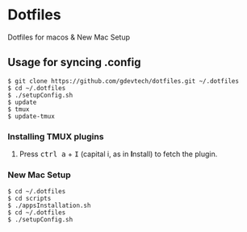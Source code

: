 # Dotfiles

Dotfiles for macos & New Mac Setup

## Usage for syncing .config

```shell
$ git clone https://github.com/gdevtech/dotfiles.git ~/.dotfiles
$ cd ~/.dotfiles
$ ./setupConfig.sh
$ update
$ tmux
$ update-tmux
```
### Installing TMUX plugins

1. Press <kbd>ctrl a</kbd> + <kbd>I</kbd> (capital i, as in **I**nstall) to fetch the plugin.

### New Mac Setup
```shell
$ cd ~/.dotfiles
$ cd scripts
$ ./appsInstallation.sh
$ cd ~/.dotfiles
$ ./setupConfig.sh
```
